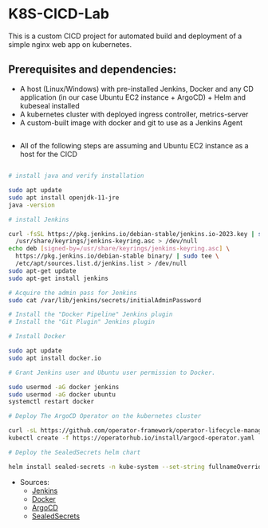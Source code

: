 # K8S-CICD-Lab

This is a custom CICD project for automated build and deployment of a simple nginx web app on kubernetes.

## Prerequisites and dependencies:

 - A host (Linux/Windows) with pre-installed Jenkins, Docker and any CD application (in our case Ubuntu EC2 instance + ArgoCD) + Helm and kubeseal installed
 - A kubernetes cluster with deployed ingress controller, metrics-server
 - A custom-built image with docker and git to use as a Jenkins Agent
##    
* All of the following steps are assuming and Ubuntu EC2 instance as a host for the CICD

```bash

# install java and verify installation

sudo apt update
sudo apt install openjdk-11-jre
java -version

# install Jenkins

curl -fsSL https://pkg.jenkins.io/debian-stable/jenkins.io-2023.key | sudo tee \
  /usr/share/keyrings/jenkins-keyring.asc > /dev/null
echo deb [signed-by=/usr/share/keyrings/jenkins-keyring.asc] \
  https://pkg.jenkins.io/debian-stable binary/ | sudo tee \
  /etc/apt/sources.list.d/jenkins.list > /dev/null
sudo apt-get update
sudo apt-get install jenkins

# Acquire the admin pass for Jenkins
sudo cat /var/lib/jenkins/secrets/initialAdminPassword

# Install the "Docker Pipeline" Jenkins plugin
# Install the "Git Plugin" Jenkins plugin

# Install Docker

sudo apt update
sudo apt install docker.io

# Grant Jenkins user and Ubuntu user permission to Docker.

sudo usermod -aG docker jenkins
sudo usermod -aG docker ubuntu
systemctl restart docker

# Deploy The ArgoCD Operator on the kubernetes cluster

curl -sL https://github.com/operator-framework/operator-lifecycle-manager/releases/download/v0.25.0/install.sh | bash -s v0.25.0
kubectl create -f https://operatorhub.io/install/argocd-operator.yaml

# Deploy the SealedSecrets helm chart

helm install sealed-secrets -n kube-system --set-string fullnameOverride=sealed-secrets-controller sealed-secrets/sealed-secrets
```
* Sources:
  - [Jenkins](https://www.jenkins.io/doc/book/installing/linux/)
  - [Docker](https://docs.docker.com/desktop/install/ubuntu/#install-docker-desktop)
  - [ArgoCD](https://operatorhub.io/operator/argocd-operator)
  - [SealedSecrets](https://github.com/bitnami-labs/sealed-secrets)
